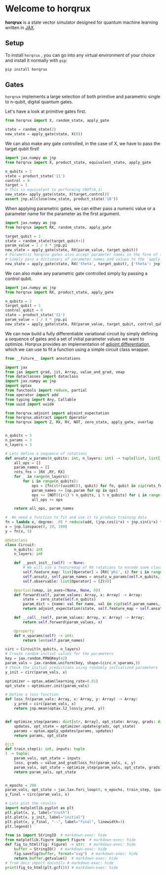 # Welcome to horqrux

**horqrux** is a state vector simulator designed for quantum machine learning written in [JAX](https://jax.readthedocs.io/).

## Setup

To install `horqrux` , you can go into any virtual environment of your
choice and install it normally with `pip`:

```bash
pip install horqrux
```

## Gates

`horqrux` implements a large selection of both primitive and parametric single to n-qubit, digital quantum gates.

Let's have a look at primitive gates first.

```python exec="on" source="material-block"
from horqrux import X, random_state, apply_gate

state = random_state(2)
new_state = apply_gate(state, X(0))
```

We can also make any gate controlled, in the case of X, we have to pass the target qubit first!

```python exec="on" source="material-block"
import jax.numpy as jnp
from horqrux import X, product_state, equivalent_state, apply_gate

n_qubits = 2
state = product_state('11')
control = 0
target = 1
# This is equivalent to performing CNOT(0,1)
new_state= apply_gate(state, X(target,control))
assert jnp.allclose(new_state, product_state('10'))
```

When applying parametric gates, we can either pass a numeric value or a parameter name for the parameter as the first argument.

```python exec="on" source="material-block"
import jax.numpy as jnp
from horqrux import RX, random_state, apply_gate

target_qubit = 1
state = random_state(target_qubit+1)
param_value = 1 / 4 * jnp.pi
new_state = apply_gate(state, RX(param_value, target_qubit))
# Parametric horqrux gates also accept parameter names in the form of strings.
# Simply pass a dictionary of parameter names and values to the 'apply_gate' function
new_state = apply_gate(state, RX('theta', target_qubit), {'theta': jnp.pi})
```

We can also make any parametric gate controlled simply by passing a control qubit.

```python exec="on" source="material-block"
import jax.numpy as jnp
from horqrux import RX, product_state, apply_gate

n_qubits = 2
target_qubit = 1
control_qubit = 0
state = product_state('11')
param_value = 1 / 4 * jnp.pi
new_state = apply_gate(state, RX(param_value, target_qubit, control_qubit))
```

We can now build a fully differentiable variational circuit by simply defining a sequence of gates
and a set of initial parameter values we want to optimize.
Horqrux provides an implementation of [adjoint differentiation](https://arxiv.org/abs/2009.02823),
which we can use to fit a function using a simple circuit class wrapper.

```python exec="on" source="material-block" html="1"
from __future__ import annotations

import jax
from jax import grad, jit, Array, value_and_grad, vmap
from dataclasses import dataclass
import jax.numpy as jnp
import optax
from functools import reduce, partial
from operator import add
from typing import Any, Callable
from uuid import uuid4

from horqrux.adjoint import adjoint_expectation
from horqrux.abstract import Operator
from horqrux import Z, RX, RY, NOT, zero_state, apply_gate, overlap


n_qubits = 5
n_params = 3
n_layers = 3

# Lets define a sequence of rotations
def ansatz_w_params(n_qubits: int, n_layers: int) -> tuple[list, list]:
    all_ops = []
    param_names = []
    rots_fns = [RX ,RY, RX]
    for _ in range(n_layers):
        for i in range(n_qubits):
            ops = [fn(str(uuid4()), qubit) for fn, qubit in zip(rots_fns, [i for _ in range(len(rots_fns))])]
            param_names += [op.param for op in ops]
            ops += [NOT((i+1) % n_qubits, i % n_qubits) for i in range(n_qubits)]
            all_ops += ops

    return all_ops, param_names

#  We need a function to fit and use it to produce training data
fn = lambda x, degree: .05 * reduce(add, (jnp.cos(i*x) + jnp.sin(i*x) for i in range(degree)), 0)
x = jnp.linspace(0, 10, 100)
y = fn(x, 5)

@dataclass
class Circuit:
    n_qubits: int
    n_layers: int

    def __post_init__(self) -> None:
        # We will use a featuremap of RX rotations to encode some classical data
        self.feature_map: list[Operator] = [RX('phi', i) for i in range(n_qubits)]
        self.ansatz, self.param_names = ansatz_w_params(self.n_qubits, self.n_layers)
        self.observable: list[Operator] = [Z(0)]

    @partial(vmap, in_axes=(None, None, 0))
    def forward(self, param_values: Array, x: Array) -> Array:
        state = zero_state(self.n_qubits)
        param_dict = {name: val for name, val in zip(self.param_names, param_values)}
        return adjoint_expectation(state, self.feature_map + self.ansatz, self.observable, {**param_dict, **{'phi': x}})

    def __call__(self, param_values: Array, x: Array) -> Array:
        return self.forward(param_values, x)

    @property
    def n_vparams(self) -> int:
        return len(self.param_names)

circ = Circuit(n_qubits, n_layers)
# Create random initial values for the parameters
key = jax.random.PRNGKey(42)
param_vals = jax.random.uniform(key, shape=(circ.n_vparams,))
# Check the initial predictions using randomly initialized parameters
y_init = circ(param_vals, x)

optimizer = optax.adam(learning_rate=0.01)
opt_state = optimizer.init(param_vals)

# Define a loss function
def loss_fn(param_vals: Array, x: Array, y: Array) -> Array:
    y_pred = circ(param_vals, x)
    return jnp.mean(optax.l2_loss(y_pred, y))


def optimize_step(params: dict[str, Array], opt_state: Array, grads: dict[str, Array]) -> tuple:
    updates, opt_state = optimizer.update(grads, opt_state)
    params = optax.apply_updates(params, updates)
    return params, opt_state

@jit
def train_step(i: int, inputs: tuple
) -> tuple:
    param_vals, opt_state = inputs
    loss, grads = value_and_grad(loss_fn)(param_vals, x, y)
    param_vals, opt_state = optimize_step(param_vals, opt_state, grads)
    return param_vals, opt_state


n_epochs = 200
param_vals, opt_state = jax.lax.fori_loop(0, n_epochs, train_step, (param_vals, opt_state))
y_final = circ(param_vals, x)

# Lets plot the results
import matplotlib.pyplot as plt
plt.plot(x, y, label="truth")
plt.plot(x, y_init, label="initial")
plt.plot(x, y_final, "--", label="final", linewidth=3)
plt.legend()

from io import StringIO  # markdown-exec: hide
from matplotlib.figure import Figure  # markdown-exec: hide
def fig_to_html(fig: Figure) -> str:  # markdown-exec: hide
    buffer = StringIO()  # markdown-exec: hide
    fig.savefig(buffer, format="svg")  # markdown-exec: hide
    return buffer.getvalue()  # markdown-exec: hide
# from docs import docutils # markdown-exec: hide
print(fig_to_html(plt.gcf())) # markdown-exec: hide
```
